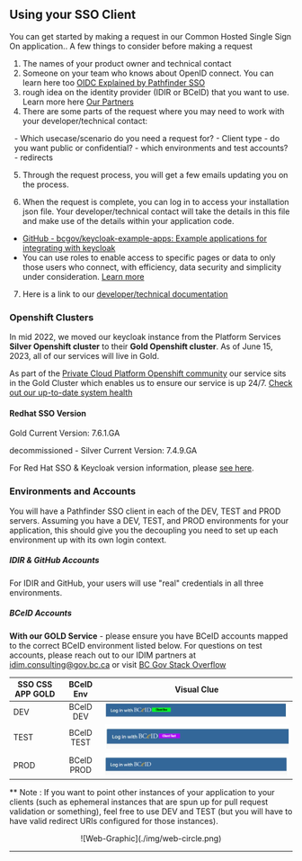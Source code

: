 ## Using your SSO Client

You can get started by making a request in our Common Hosted Single Sign On application.<embed link>. A few things to consider before making a request

1. The names of your product owner and technical contact
2. Someone on your team who knows about OpenID connect. You can learn here too [OIDC Explained by Pathfinder SSO](https://www.youtube.com/playlist?list=PL9CV_8JBQHirMRjBk62jeYUE_MpE4unU8)
3.  rough idea on the identity provider (IDIR or BCeID) that you want to use. Learn more here [Our Partners](Our-Partners-the-Identity-Providers#what-are-identity-providers)
4. There are some parts of the request where you may need to work with your developer/technical contact:

<p markdown style="margin-left: 0.625em">
- Which usecase/scenario do you need a request for?
- Client type - do you want public or confidential?
- which environments and test accounts?
- redirects
</p>

5. Through the request process, you will get a few emails updating you on the process.

6. When the request is complete, you can log in to access your installation json file. Your developer/technical contact will take the details in this file and make use of the details within your application code.

  - [GitHub - bcgov/keycloak-example-apps: Example applications for integrating with keycloak ](https://github.com/bcgov/keycloak-example-apps/tree/dev)
  - You can use roles to enable access to specific pages or data to only those users who connect, with efficiency, data security and simplicity under consideration. [Learn more](Creating-a-Role)

7. Here is a link to our [developer/technical documentation](https://bcgov.github.io/sso-docs/)

### Openshift Clusters
In mid 2022, we moved our keycloak instance from the Platform Services **Silver Openshift cluster** to their **Gold Openshift cluster**. As of June 15, 2023, all of our services will live in Gold.

As part of the [Private Cloud Platform Openshift community](https://cloud.gov.bc.ca/private-cloud/) our service sits in the Gold Cluster which enables us to ensure our service is up 24/7. [Check out our up-to-date system health](https://uptime.com/s/bcgov-sso-gold)

#### Redhat SSO Version

Gold Current Version:  7.6.1.GA

decommissioned - Silver Current Version: 7.4.9.GA


For Red Hat SSO & Keycloak version information, please [see here](https://access.redhat.com/articles/2342881).


### Environments and Accounts

You will have a Pathfinder SSO client in each of the DEV, TEST and PROD servers. Assuming you have a DEV, TEST, and PROD environments for your application, this should give you the decoupling you need to set up each environment up with its own login context.

##### IDIR & GitHub Accounts

For IDIR and GitHub, your users will use "real" credentials in all three environments.

##### BCeID Accounts


**With our GOLD Service** - please ensure you have BCeID accounts mapped to the correct BCeID environment listed below. For questions on test accounts, please reach out to our IDIM partners at idim.consulting@gov.bc.ca or visit [BC Gov Stack Overflow](https://stackoverflow.developer.gov.bc.ca/questions/704)

| SSO CSS APP GOLD        | BCeID Env           | Visual Clue          |
| ------------- |:-------------:| :-----: |
| DEV     | BCeID DEV| ![bceid dev banner](./img/bceid-dev-banner.png) |
| TEST      | BCeID TEST       |   ![bceid test banner](./img/bceid-test-banner.png) |
| PROD | BCeID PROD      |    ![bceid prod banner](./img/bceid-banner.png) |



** Note : If you want to point other instances of your application to your clients (such as ephemeral instances that are spun up for pull request validation or something), feel free to use DEV and TEST (but you will have to have valid redirect URIs configured for those instances).



<p align="center" markdown>
  ![Web-Graphic](./img/web-circle.png)
</p>

---

